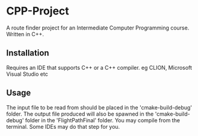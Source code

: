 # CPP-Project
A route finder project for an Intermediate Computer Programming course. Written in C++.

## Installation
Requires an IDE that supports C++ or a C++ compiler. eg CLION, Microsoft Visual Studio etc

## Usage
The input file to be read from should be placed in the 'cmake-build-debug' folder.
The output file produced will also be spawned in the 'cmake-build-debug' folder in the 'FlightPathFinal' folder.
You may compile from the terminal.
Some IDEs may do that step for you.


